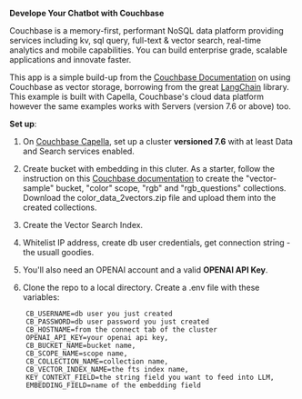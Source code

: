 **Develope Your Chatbot with Couchbase**


Couchbase is a memory-first, performant NoSQL data platform providing services including kv, sql query, full-text & vector search, real-time analytics and mobile capabilities. You can build enterprise grade, scalable applications and innovate faster. 

This app is a simple build-up from the [Couchbase Documentation](https://docs.couchbase.com/cloud/vector-search/vector-search.html) on using Couchbase as vector storage, borrowing from the great [LangChain](https://www.langchain.com/) library. This example is built with Capella, Couchbase's cloud data platform however the same examples works with Servers (version 7.6 or above) too.   




**Set up**:  

1. On [Couchbase Capella](https://cloud.couchbase.com/sign-in), set up a cluster **versioned 7.6** with at least Data and Search services enabled.

2. Create bucket with embedding in this cluter. As a starter, follow the instruction on this [Couchbase documentation](https://docs.couchbase.com/cloud/vector-search/create-vector-search-index-ui.html) to create the "vector-sample" bucket, "color" scope, "rgb" and "rgb_questions" collections. Download the color_data_2vectors.zip file and upload them into the created collections.

3. Create the Vector Search Index. 

4. Whitelist IP address, create db user credentials, get connection string - the usuall goodies.

5. You'll also need an OPENAI account and a valid **OPENAI API Key**.

8. Clone the repo to a local directory. Create a .env file with these variables: 
```
    CB_USERNAME=db user you just created
    CB_PASSWORD=db user password you just created
    CB_HOSTNAME=from the connect tab of the cluster
    OPENAI_API_KEY=your openai api key, 
    CB_BUCKET_NAME=bucket name, 
    CB_SCOPE_NAME=scope name, 
    CB_COLLECTION_NAME=collection name, 
    CB_VECTOR_INDEX_NAME=the fts index name, 
    KEY_CONTEXT_FIELD=the string field you want to feed into LLM, 
    EMBEDDING_FIELD=name of the embedding field
```



